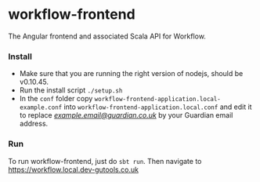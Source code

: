 # workflow-frontend
The Angular frontend and associated Scala API for Workflow. 

### Install

- Make sure that you are running the right version of nodejs, should be v0.10.45. 
- Run the install script `./setup.sh` 
- In the `conf` folder copy `workflow-frontend-application.local-example.conf` into `workflow-frontend-application.local.conf` and edit it to replace *example.email@guardian.co.uk* by your Guardian email address.

### Run

To run workflow-frontend, just do `sbt run`. Then navigate to https://workflow.local.dev-gutools.co.uk
